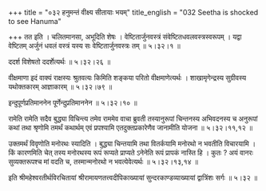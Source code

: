 +++
title = "०३२ हनुमन्तं वीक्ष्य सीतायाः भयम्"
title_english = "032 Seetha is shocked to see Hanuma"

+++
तत इति । चलितमानसा, अभूदिति शेषः । वेष्टितार्जुनवस्त्रं संवेष्टितधवलवस्त्रस्वरूपम् । यद्वा वेष्टितम् अर्जुनं धवलं वस्त्रं यस्य सः वेष्टितार्जुनवस्त्रः तम्  ॥  ५।३२।१  ॥   

  

ददर्श विशेषतो ददर्शेत्यर्थः  ॥  ५।३२।२६  ॥   

  

वीक्षमाणा इदं वाक्यं राक्षस्यः श्रुतवत्यः किमिति शङ्कया परितो वीक्षमाणेत्यर्थः । शाखामृगेन्द्रस्य सुग्रीवस्य यथोक्तकारम् आज्ञाकारम्  ॥  ५।३२।७९  ॥   

  

इन्दुपूर्णप्रतिमाननेन पूर्णेन्दुप्रतिमाननेन  ॥  ५।३२।१०  ॥   

  

रामेति रामेति सदैव बुद्ध्या विचिन्त्य तमेव राममेव वाचा ब्रुवती तस्यानुरूपां चिन्तनस्य अभिवदनस्य च अनुरूपां कथां तथा श्रृणोमि तमर्थं कथार्थम् एवं प्रपश्यामि एतदुक्तप्रकारेणैव जानामीति योजना  ॥  ५।३२।११,१२  ॥   

  

उक्तमर्थं विवृणोति मनोरथः स्यादिति । बुद्ध्या चिन्तयामि तथा वितर्कयामि मनोरथो न भवतीति विचारयामि । किं कारणमिति चेत् तस्य मनोरथस्य रूपं रूप्यते प्राप्यते ऽनेनेति रूपं प्रापकं नास्ति हि । कुतः ? अयं वानरः सुव्यक्तरूपश्च मां वदति च, तस्मान्मनोरथो न भवत्येवेत्यर्थः  ॥  ५।३२।१३,१४  ॥   

  

इति श्रीमहेश्वरतीर्थविरचितायां श्रीरामायणतत्त्वदीपिकाख्यायां सुन्दरकाण्डव्याख्यायां द्वात्रिंशः सर्गः  ॥  ५।३२  ॥   

  

